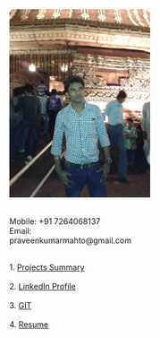 <div class="row" style="height:500px">
  <div class="column" style="width:50%">
    <img src="/images/my_pic.jpg" alt="Avatar" style="width:300px"><br>
    <br><p>
    Mobile: +91 7264068137<br>
    Email:  praveenkumarmahto@gmail.com
    </p>
  </div>
  <div class="column" style="width:50%">
     <br>
    1. <a href="https://docs.google.com/spreadsheets/d/196dpdOQBLRD3QeWGQGqGXTiU1Ks_OpdkjbuOl9tiX4o/edit#gid=0">Projects Summary</a><br><br>
    2. <a href="https://www.linkedin.com/in/praveenkumarmahto">LinkedIn Profile</a> <br><br>
    3. <a href="https://github.com/praveenkumarmahto?tab=repositories">GIT</a><br><br>
    4. <a href="https://drive.google.com/file/d/17vGlV_nOd2jdD0qdjZr1D4oB53GzIKam/view?usp=sharing">Resume</a>
    <br><br>
  </div>
</div>